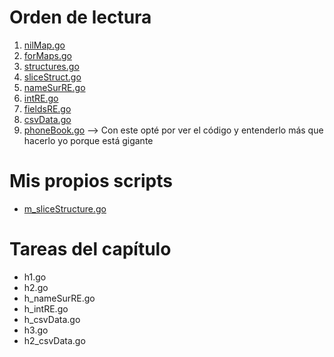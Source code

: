 # Orden de lectura
1. [nilMap.go](nilMap.go)
2. [forMaps.go](forMaps.go)
3. [structures.go](structures.go)
4. [sliceStruct.go](sliceStruct.go)
5. [nameSurRE.go](nameSurRE.go)
5. [intRE.go](intRE.go)
5. [fieldsRE.go](fieldsRE.go)
6. [csvData.go](csvData.go)
7. [phoneBook.go](phoneBook.go) --> Con este opté por ver el código y entenderlo más que hacerlo yo porque está gigante

# Mis propios scripts
- [m_sliceStructure.go](m_sliceStructure.go)

# Tareas del capítulo
- h1.go
- h2.go
- h_nameSurRE.go
- h_intRE.go
- h_csvData.go
- h3.go
- h2_csvData.go
